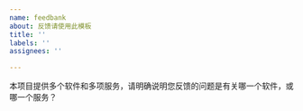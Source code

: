 ```yaml
---
name: feedbank
about: 反馈请使用此模板
title: ''
labels: ''
assignees: ''

---
```


本项目提供多个软件和多项服务，请明确说明您反馈的问题是有关哪一个软件，或哪一个服务？
